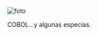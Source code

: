 ![foto](https://user-images.githubusercontent.com/113071685/189011364-eda8e6f2-02fc-4ca8-a2bf-de46ac972933.gif)

COBOL...y algunas especias.
